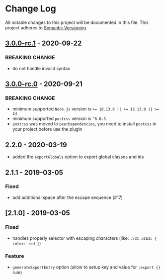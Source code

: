# Change Log

All notable changes to this project will be documented in this file.
This project adheres to [Semantic Versioning](http://semver.org/).

## [3.0.0-rc.1](https://github.com/postcss-modules-local-by-default/compare/v3.0.0-rc.0...v3.0.0-rc.1) - 2020-09-22

### BREAKING CHANGE

- do not handle invalid syntax

## [3.0.0-rc.0](https://github.com/postcss-modules-local-by-default/compare/v2.2.0...v3.0.0-rc.0) - 2020-09-21

### BREAKING CHANGE

- minimum supported `Node.js` version is `>= 10.13.0 || >= 12.13.0 || >= 14`
- minimum supported `postcss` version is `^8.0.3`
- `postcss` was moved to `peerDependencies`, you need to install `postcss` in your project before use the plugin

## 2.2.0 - 2020-03-19

- added the `exportGlobals` option to export global classes and ids

## 2.1.1 - 2019-03-05

### Fixed

- add additional space after the escape sequence (#17)

## [2.1.0] - 2019-03-05

### Fixed

- handles properly selector with escaping characters (like: `.\31 a2b3c { color: red }`)

### Feature

- `generateExportEntry` option (allow to setup key and value for `:export {}` rule)
